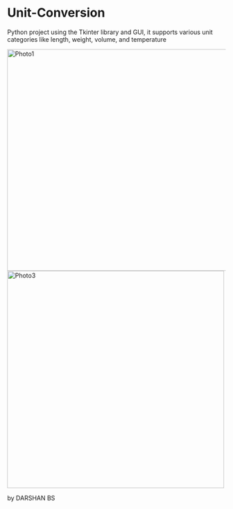 # Unit-Conversion
Python project using the Tkinter library and  GUI, it supports various unit categories like length, weight, volume, and temperature



<img width="510" alt="Photo1" src="https://github.com/Darshanbs200/Unit-Conversion/assets/128827805/e3fbceaa-13bf-4992-a4cc-465e02f7aeec">






<img width="500" alt="Photo3" src="https://github.com/Darshanbs200/Unit-Conversion/assets/128827805/2d0b45bb-9252-4db1-9f7f-d6c1273b6f45">







by DARSHAN BS
